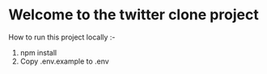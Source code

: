 # Welcome to the twitter clone project

How to run this project locally :- 

1. npm install
2. Copy .env.example to .env